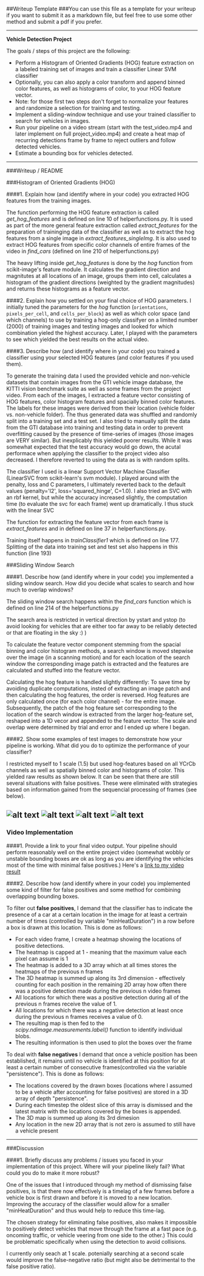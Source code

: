##Writeup Template
###You can use this file as a template for your writeup if you want to submit it as a markdown file, but feel free to use some other method and submit a pdf if you prefer.

---

**Vehicle Detection Project**

The goals / steps of this project are the following:

* Perform a Histogram of Oriented Gradients (HOG) feature extraction on a labeled training set of images and train a classifier Linear SVM classifier
* Optionally, you can also apply a color transform and append binned color features, as well as histograms of color, to your HOG feature vector. 
* Note: for those first two steps don't forget to normalize your features and randomize a selection for training and testing.
* Implement a sliding-window technique and use your trained classifier to search for vehicles in images.
* Run your pipeline on a video stream (start with the test_video.mp4 and later implement on full project_video.mp4) and create a heat map of recurring detections frame by frame to reject outliers and follow detected vehicles.
* Estimate a bounding box for vehicles detected.

[//]: # (Image References)
[image1]: ./output_images/testImage1_processed.png
[image2]: ./output_images/testImage2_processed.png
[image3]: ./output_images/testImage3_processed.png
[image4]: ./output_images/testImage4_processed.png
[image5]: ./examples/bboxes_and_heat.png
[image6]: ./examples/labels_map.png
[image7]: ./examples/output_bboxes.png
[video1]: ./project_video.mp4

---
###Writeup / README

###Histogram of Oriented Gradients (HOG)

####1. Explain how (and identify where in your code) you extracted HOG features from the training images.

The function performing the HOG feature extraction is called *get_hog_features* and is defined on line 10 of helperfunctions.py. It is used as part of the more general feature extraction called *extract_features* for the preparation of traininging data of the classifier as well as to extract the hog features from a single image in *extract_features_singleImg*. It is also used to extract HOG features from specific color channels of entire frames of the video in *find_cars* (defined on line 210 of helperfunctions.py)  

The heavy lifting inside *get_hog_features* is done by the *hog* function from scikit-image's feature module.  It calculates the gradient direction and magnitutes at all locations of an image, groups them into cell, calculates a histogram of the gradient directions (weighted by the gradient magnitudes) and returns these histograms as a feature vector.


####2. Explain how you settled on your final choice of HOG parameters.
I initially tuned the parameters for the *hog* function (`orientations`, `pixels_per_cell`, and `cells_per_block`) as well as which color space (and which channels) to use by training a hog-only classifyer on a limited number (2000) of training images and testing images and looked for which combination yieled the highest accuracy.
Later, I played with the parameters to see which yielded the best results on the actual video.

####3. Describe how (and identify where in your code) you trained a classifier using your selected HOG features (and color features if you used them).

To generate the training data I used the provided vehicle and non-vehicle datasets that contain images from the GTI vehicle image database, the KITTI vision benchmark suite as well as some frames from the project video. From each of the images, I extracted a feature vector consisting of HOG features, color histogram features and spacially binned color features. The labels for these images were derived from their location (vehicle folder vs. non-vehicle folder). The thus generated data was shuffled and randomly split into a training set and a test set. 
I also tried to manually split the data from the GTI database into training and testing data in order to prevent overfitting caused by the presence of time-series of images (those images are VERY similar). But inexplicably this yielded poorer results. While it was somewhat expected that the test accuracy would go down, the acutal performace when applying the classifier to the project video also decreased. I therefore reverted to using the data as is with random splits.

The classifier I used is a linear Support Vector Machine Classifier (LinearSVC from scikit-learn's svm module). I played around with the penalty, loss and C parameters, I ultimately reverted back to the default values (penalty='l2', loss='squared_hinge', C=1.0).
I also tried an SVC with an rbf kernel, but while the accuracy increased slightly, the computation time (to evaluate the svc for each frame) went up dramatically. I thus stuck with the linear SVC

The function for extracting the feature vector from each frame is *extract_features* and in defined on line 37 in helperfunctions.py.

Training itself happens in *trainClassifier1* which is defined on line 177. Splitting of the data into training set and test set also happens in this function (line 193)

###Sliding Window Search

####1. Describe how (and identify where in your code) you implemented a sliding window search.  How did you decide what scales to search and how much to overlap windows?

The sliding window search happens within the *find_cars* function which is defined on line 214 of the helperfunctions.py

The search area is restricted in vertical direction by ystart and ystop (to avoid looking for vehicles that are either too far away to be reliably detected or that are floating in the sky :) )

To calculate the feature vector component stemming from the spacial binning and color histogram methods, a search window is  moved stepwise over the image (in a scanning motion) and for each location of the search window the corresponding image patch is extracted and the features are calculated and stuffed into the feature vector.

Calculating the hog feature is handled slightly differently: To save time by avoiding duplicate computations, insted of extracting an image patch and then calculating the hog features, the order is reversed. Hog features are only calculated once (for each color channel) - for the entire image. Subsequently, the patch of the hog feature set corresponding to the location of the search window is extracted from the larger hog-feature set, reshaped into a 1D vecor and appended to the feature vector. 
The scale and overlap were determined by trial and error and I ended up where I began.

####2. Show some examples of test images to demonstrate how your pipeline is working.  What did you do to optimize the performance of your classifier?

I restricted myself to 1 scale (1.5) but used hog-features based on all YCrCb channels as well as spatially binned color and histograms of color. This yielded raw results as shown below. It can be seen that there are still several situations with false positives. These were eliminated with strategies based on information gained from the sequencial processing of frames (see below).

![alt text][image1]
![alt text][image2]
![alt text][image3]
![alt text][image4]
---

### Video Implementation

####1. Provide a link to your final video output.  Your pipeline should perform reasonably well on the entire project video (somewhat wobbly or unstable bounding boxes are ok as long as you are identifying the vehicles most of the time with minimal false positives.)
Here's a [link to my video result](./project_video_annotated.mp4)


####2. Describe how (and identify where in your code) you implemented some kind of filter for false positives and some method for combining overlapping bounding boxes.


To filter out **false positives**, I demand that the classifier has to indicate the presence of a car at a certain location in the image for at least a certrain number of times (controlled by variable "minHeatDuration") in a row before a box is drawn at this location. This is done as follows:

* For each video frame, I create a heatmap showing the locations of positive detections. 
* The heatmap is capped at 1 - meaning that the maximum value each pixel can assume is 1
* The heatmap is added to a 3D array which at all times stores the heatmaps of the previous n frames
* The 3D heatmap is summed up along its 3rd dimension - effectively counting for each position in the remaining 2D array how often there was a positive detection made during the previous n video frames
* All locations for which there was a positive detection during all of the previous n frames receive the value of 1.
* All locations for which there was a negative detection at least once during the previous n frames receives a value of 0.
* The resulting map is then fed to the *scipy.ndimage.measurements.label()* function to identify individual blobs.
* The resulting information is then used to plot the boxes over the frame


To deal with **false negatives** I demand that once a vehicle position has been established, it remains until no vehicle is identified at this position for at least a certain number of consecutive frames(controlled via the variable "persistence"). This is done as follows:

* The locations covered by the drawn boxes (locations where I assumed to be a vehicle after accounting for false positives) are stored in a 3D array of depth "persistence". 
* During each timestep the oldest slice of this array is dismissed and the latest matrix with the locations covered by the boxes is appended. 
* The 3D map is summed up along its 3rd dimesion
* Any location in the new 2D array that is not zero is assumed to still have a vehicle present


---

###Discussion

####1. Briefly discuss any problems / issues you faced in your implementation of this project.  Where will your pipeline likely fail?  What could you do to make it more robust?

One of the issues that I introduced through my method of dismissing false positives, is that there now effectively is a timelag of a few frames before a vehicle box is first drawn and before it is moved to a new location.
Improving the accuracy of the classifier would allow for a smaller "minHeatDuration" and thus would help to reduce this time-lag. 

The chosen strategy for eliminating false positives, also makes it impossible to positively detect vehicles that move through the frame at a fast pace (e.g. oncoming traffic, or vehicle veering from one side to the other.) This could be problematic specifically when using the detection to avoid collisions.

I currently only seach at 1 scale. potenially searching at a second scale would improve the false-negative ratio (but might also be detrimental to the false positive ratio).

